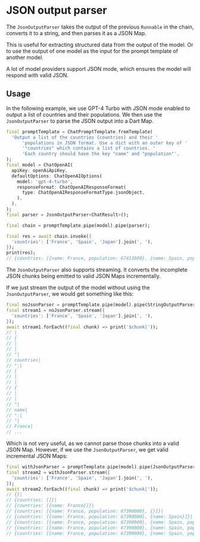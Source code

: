 # JSON output parser

The `JsonOutputParser` takes the output of the previous `Runnable` in the chain, converts it to a string, and then parses it as a JSON Map. 

This is useful for extracting structured data from the output of the model. Or to use the output of one model as the input for the prompt template of another model.

A lot of model providers support JSON mode, which ensures the model will respond with valid JSON.

## Usage

In the following example, we use GPT-4 Turbo with JSON mode enabled to output a list of countries and their populations. We then use the `JsonOutputParser` to parse the JSON output into a Dart Map.

```dart
final promptTemplate = ChatPromptTemplate.fromTemplate(
  'Output a list of the countries {countries} and their '
      'populations in JSON format. Use a dict with an outer key of '
      '"countries" which contains a list of countries. '
      'Each country should have the key "name" and "population"',
);
final model = ChatOpenAI(
  apiKey: openAiApiKey,
  defaultOptions: ChatOpenAIOptions(
    model: 'gpt-4-turbo',
    responseFormat: ChatOpenAIResponseFormat(
      type: ChatOpenAIResponseFormatType.jsonObject,
    ),
  ),
);
final parser = JsonOutputParser<ChatResult>();

final chain = promptTemplate.pipe(model).pipe(parser);

final res = await chain.invoke({
  'countries': ['France', 'Spain', 'Japan'].join(', '),
});
print(res);
// {countries: [{name: France, population: 67413000}, {name: Spain, population: 47350000}, {name: Japan, population: 125584838}]}
```

The `JsonOutputParser` also supports streaming. It converts the incomplete JSON chunks being emitted to valid JSON Maps incrementally.

If we just stream the output of the model without using the `JsonOutputParser`, we would get something like this:

```dart
final noJsonParser = promptTemplate.pipe(model).pipe(StringOutputParser());
final stream1 = noJsonParser.stream({
  'countries': ['France', 'Spain', 'Japan'].join(', '),
});
await stream1.forEach((final chunk) => print('$chunk|'));
// |
// {
// |
// |
// "|
// countries|
// ":|
// [
// |
// |
// {
// |
// |
// "|
// name|
// ":|
// "|
// France|
// ...
```

Which is not very useful, as we cannot parse those chunks into a valid JSON Map. However, if we use the `JsonOutputParser`, we get valid incremental JSON Maps: 

```dart
final withJsonParser = promptTemplate.pipe(model).pipe(JsonOutputParser());
final stream2 = withJsonParser.stream({
  'countries': ['France', 'Spain', 'Japan'].join(', '),
});
await stream2.forEach((final chunk) => print('$chunk|'));
// {}|
// {countries: []}|
// {countries: [{name: France}]}|
// {countries: [{name: France, population: 67390000}, {}]}|
// {countries: [{name: France, population: 67390000}, {name: Spain}]}|
// {countries: [{name: France, population: 67390000}, {name: Spain, population: 47350000}]}|
// {countries: [{name: France, population: 67390000}, {name: Spain, population: 47350000}, {name: Japan}]}|
// {countries: [{name: France, population: 67390000}, {name: Spain, population: 47350000}, {name: Japan, population: 125360000}]}|
```
